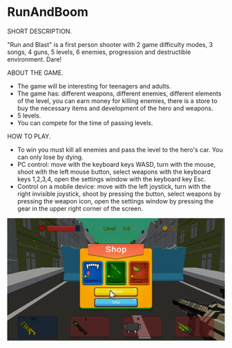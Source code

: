 # RunAndBoom


SHORT DESCRIPTION.

"Run and Blast" is a first person shooter with 2 game difficulty modes, 3 songs, 4 guns, 5 levels, 6 enemies, progression and destructible environment. Dare!


ABOUT THE GAME.
- The game will be interesting for teenagers and adults.
- The game has: different weapons, different enemies, different elements of the level, you can earn money for killing enemies, there is a store to buy the necessary items and development of the hero and weapons.
- 5 levels.
- You can compete for the time of passing levels.


HOW TO PLAY.
- To win you must kill all enemies and pass the level to the hero's car. You can only lose by dying.
- PC control: move with the keyboard keys WASD, turn with the mouse, shoot with the left mouse button, select weapons with the keyboard keys 1,2,3,4, open the settings window with the keyboard key Esc.
- Control on a mobile device: move with the left joystick, turn with the right invisible joystick, shoot by pressing the button, select weapons by pressing the weapon icon, open the settings window by pressing the gear in the upper right corner of the screen.


![alt text](https://github.com/StasonicK/RunAndBoom/blob/develop/1ShopEn.PNG?raw=true)

